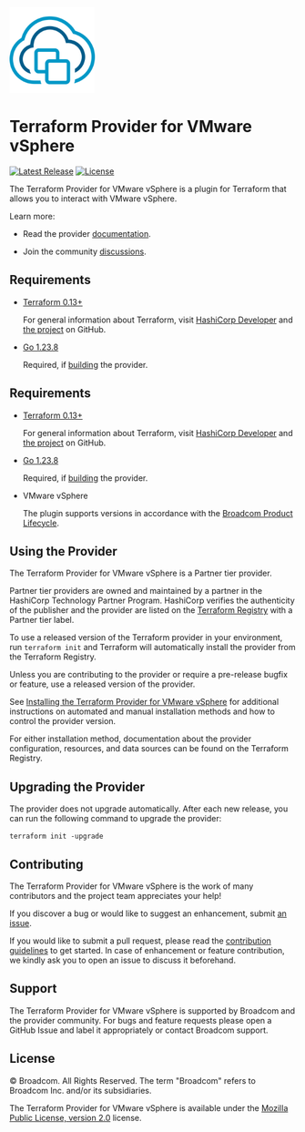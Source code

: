 <!--
© Broadcom. All Rights Reserved.
The term "Broadcom" refers to Broadcom Inc. and/or its subsidiaries.
SPDX-License-Identifier: MPL-2.0
-->

<!-- markdownlint-disable first-line-h1 no-inline-html -->

<img src="docs/images/icon-color.svg" alt="VMware vSphere" width="150">

# Terraform Provider for VMware vSphere

[![Latest Release](https://img.shields.io/github/v/tag/vmware/terraform-provider-vsphere?label=latest%20release&style=for-the-badge)](https://github.com/vmware/terraform-provider-vsphere/releases/latest) [![License](https://img.shields.io/github/license/vmware/terraform-provider-vsphere.svg?style=for-the-badge)](LICENSE)

The Terraform Provider for VMware vSphere is a plugin for Terraform that allows you to interact with VMware vSphere.

Learn more:

* Read the provider [documentation][provider-documentation].

* Join the community [discussions][provider-discussions].

## Requirements

* [Terraform 0.13+][terraform-install]

    For general information about Terraform, visit [HashiCorp Developer][terraform-install] and [the project][terraform-github] on GitHub.

* [Go 1.23.8][golang-install]

    Required, if [building][provider-build] the provider.

## Requirements

- [Terraform 0.13+][terraform-install]

    For general information about Terraform, visit [HashiCorp Developer][terraform-install] and [the project][terraform-github] on GitHub.

- [Go 1.23.8][golang-install]

    Required, if [building][provider-build] the provider.

- VMware vSphere

  The plugin supports versions in accordance with the [Broadcom Product Lifecycle][product-lifecycle].

## Using the Provider

The Terraform Provider for VMware vSphere is a Partner tier provider.

Partner tier providers are owned and maintained by a partner in the HashiCorp Technology Partner Program. HashiCorp verifies the authenticity of the publisher and the provider are listed on the [Terraform Registry][terraform-registry] with a Partner tier label.

To use a released version of the Terraform provider in your environment, run `terraform init` and Terraform will automatically install the provider from the Terraform Registry.

Unless you are contributing to the provider or require a pre-release bugfix or feature, use a
released version of the provider.

See [Installing the Terraform Provider for VMware vSphere][provider-install] for additional instructions on automated and manual installation methods and how to control the provider version.

For either installation method, documentation about the provider configuration, resources, and data sources can be found on the Terraform Registry.

## Upgrading the Provider

The provider does not upgrade automatically. After each new release, you can run the following command to upgrade the provider:

```shell
terraform init -upgrade
```

## Contributing

The Terraform Provider for VMware vSphere is the work of many contributors and the project team appreciates your help!

If you discover a bug or would like to suggest an enhancement, submit [an issue][provider-issues].

If you would like to submit a pull request, please read the [contribution guidelines][provider-contributing] to get started. In case of enhancement or feature contribution, we kindly ask you to open an issue to discuss it beforehand.

## Support

The Terraform Provider for VMware vSphere is supported by Broadcom and the provider community. For bugs and feature requests please open a GitHub Issue and label it appropriately or contact Broadcom support.

## License

© Broadcom. All Rights Reserved.
The term "Broadcom" refers to Broadcom Inc. and/or its subsidiaries.

The Terraform Provider for VMware vSphere is available under the [Mozilla Public License, version 2.0][provider-license] license.

[golang-install]: https://golang.org/doc/install
[product-lifecycle]: https://support.broadcom.com/group/ecx/productlifecycle
[provider-contributing]: CONTRIBUTING.md
[provider-discussions]: https://github.com/vmware/terraform-provider-vsphere/discussions
[provider-documentation]: https://registry.terraform.io/providers/vmware/vsphere/latest/docs
[provider-build]: docs/build.md
[provider-install]: docs/install.md
[provider-issues]: https://github.com/vmware/terraform-provider-vsphere/issues/new/choose
[provider-license]: LICENSE
[terraform-github]: https://github.com/hashicorp/terraform
[terraform-install]: https://developer.hashicorp.com/terraform/install
[terraform-registry]: https://registry.terraform.io
